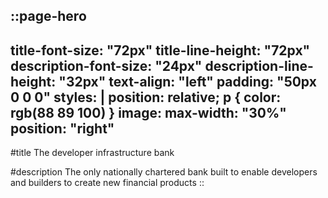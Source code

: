 ::page-hero
---
title-font-size: "72px"
title-line-height: "72px"
description-font-size: "24px"
description-line-height: "32px"
text-align: "left"
padding: "50px 0 0 0"
styles: |
  position: relative;
  p {
    color: rgb(88 89 100)
  }
image:
  max-width: "30%"
  position: "right"
---
#title
The developer infrastructure bank

#description
The only nationally chartered bank built to enable developers and builders to create new financial products
::
